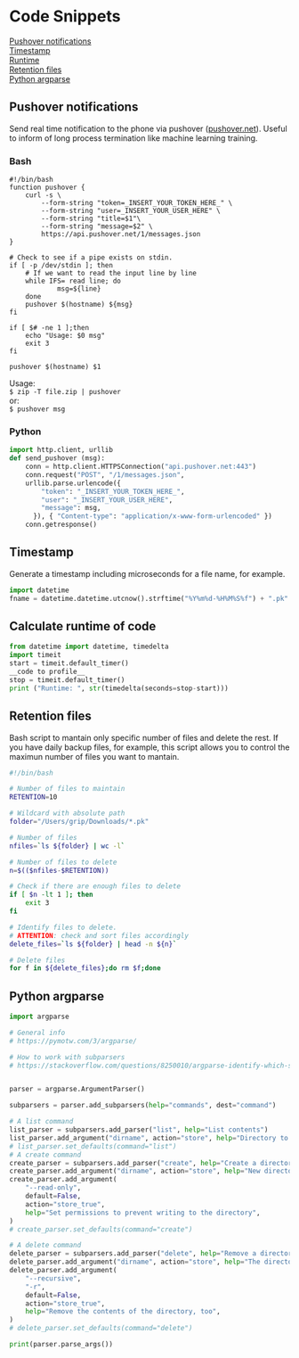 # Code Snippets
[Pushover notifications](#Pushover-notifications)  
[Timestamp](#Timestamp)  
[Runtime](#Calculate-runtime-of-code)  
[Retention files](#retention-files)  
[Python argparse](#python-argparse)

## Pushover notifications
Send real time notification to the phone via pushover ([pushover.net](https://pushover.net)). Useful to inform of long process termination like machine learning training.  

### Bash 
```shell
#!/bin/bash
function pushover {
	curl -s \
  		--form-string "token=_INSERT_YOUR_TOKEN_HERE_" \
  		--form-string "user=_INSERT_YOUR_USER_HERE" \
		--form-string "title=$1"\
  		--form-string "message=$2" \
  		https://api.pushover.net/1/messages.json
}

# Check to see if a pipe exists on stdin.
if [ -p /dev/stdin ]; then
    # If we want to read the input line by line
    while IFS= read line; do
            msg=${line}
    done
    pushover $(hostname) ${msg}
fi

if [ $# -ne 1 ];then
	echo "Usage: $0 msg"
	exit 3
fi

pushover $(hostname) $1
```
Usage:  
`$ zip -T file.zip | pushover`   
or:  
`$ pushover msg`  

### Python
```python
import http.client, urllib
def send_pushover (msg):
    conn = http.client.HTTPSConnection("api.pushover.net:443")
    conn.request("POST", "/1/messages.json",
    urllib.parse.urlencode({
        "token": "_INSERT_YOUR_TOKEN_HERE_",
        "user": "_INSERT_YOUR_USER_HERE",
        "message": msg,
      }), { "Content-type": "application/x-www-form-urlencoded" })
    conn.getresponse()
```
## Timestamp
Generate a timestamp including microseconds for a file name, for example.
```python
import datetime
fname = datetime.datetime.utcnow().strftime("%Y%m%d-%H%M%S%f") + ".pk"
```
## Calculate runtime of code
```python
from datetime import datetime, timedelta
import timeit
start = timeit.default_timer()
__code to profile__
stop = timeit.default_timer()  
print ("Runtime: ", str(timedelta(seconds=stop-start)))
```

## Retention files
Bash script to mantain only specific number of files and delete the rest. If you have daily backup files, for example, this script allows you to control the maximun number of files you want to mantain.
```bash
#!/bin/bash

# Number of files to maintain
RETENTION=10

# Wildcard with absolute path
folder="/Users/grip/Downloads/*.pk"

# Number of files
nfiles=`ls ${folder} | wc -l`

# Number of files to delete
n=$(($nfiles-$RETENTION))

# Check if there are enough files to delete
if [ $n -lt 1 ]; then
	exit 3
fi

# Identify files to delete.
# ATTENTION: check and sort files accordingly
delete_files=`ls ${folder} | head -n ${n}`

# Delete files
for f in ${delete_files};do rm $f;done
```

## Python argparse
```python
import argparse

# General info
# https://pymotw.com/3/argparse/

# How to work with subparsers
# https://stackoverflow.com/questions/8250010/argparse-identify-which-subparser-was-used/9286586#9286586


parser = argparse.ArgumentParser()

subparsers = parser.add_subparsers(help="commands", dest="command")

# A list command
list_parser = subparsers.add_parser("list", help="List contents")
list_parser.add_argument("dirname", action="store", help="Directory to list")
# list_parser.set_defaults(command="list")
# A create command
create_parser = subparsers.add_parser("create", help="Create a directory")
create_parser.add_argument("dirname", action="store", help="New directory to create")
create_parser.add_argument(
    "--read-only",
    default=False,
    action="store_true",
    help="Set permissions to prevent writing to the directory",
)
# create_parser.set_defaults(command="create")

# A delete command
delete_parser = subparsers.add_parser("delete", help="Remove a directory")
delete_parser.add_argument("dirname", action="store", help="The directory to remove")
delete_parser.add_argument(
    "--recursive",
    "-r",
    default=False,
    action="store_true",
    help="Remove the contents of the directory, too",
)
# delete_parser.set_defaults(command="delete")

print(parser.parse_args())
```